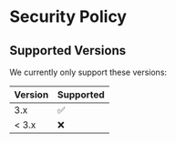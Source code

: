# Security Policy

## Supported Versions

We currently only support these versions:

| Version | Supported          |
| ------- | ------------------ |
| 3.x     | :white_check_mark: |
| < 3.x   | :x:                |

